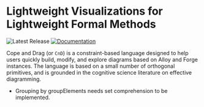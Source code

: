 # Lightweight Visualizations for Lightweight Formal Methods


![Latest Release](https://img.shields.io/github/v/release/sidprasad/copeanddrag)
[![Documentation](https://img.shields.io/badge/docs-available-brightgreen)](https://sidprasad.github.io/copeanddrag)

Cope and Drag (or `CnD`) is a constraint-based language 
designed to help users quickly build, modify, and explore
diagrams based on Alloy and Forge instances.
The language is based on a small number of orthogonal primitives,
and is grounded in the cognitive science literature on 
effective diagramming.



- Grouping by groupElements needs set comprehension to be implemented.